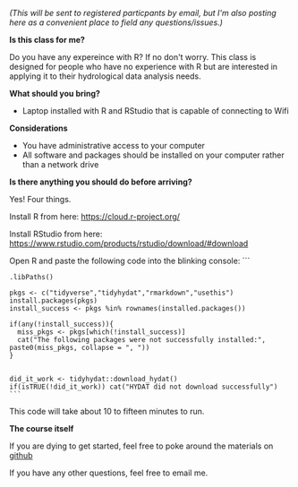 *(This will be sent to registered particpants by email, but I'm also posting here as a convenient place to field any questions/issues.)*


**Is this class for me?**

Do you have any expereince with R? If no don't worry. This class is designed for people who have no experience with R but are interested in applying it to their hydrological data analysis needs. 

**What should you bring?**
 - Laptop installed with R and RStudio that is capable of connecting to Wifi
 
**Considerations**
- You have administrative access to your computer
- All software and packages should be installed on your computer rather than a network drive
 

**Is there anything you should do before arriving?**

Yes! Four things. 

Install R from here:
https://cloud.r-project.org/

Install RStudio from here:
https://www.rstudio.com/products/rstudio/download/#download

Open R and paste the following code into the blinking console:
    ```
    
    .libPaths()
    
    pkgs <- c("tidyverse","tidyhydat","rmarkdown","usethis")
    install.packages(pkgs)
    install_success <- pkgs %in% rownames(installed.packages())
    
    if(any(!install_success)){
      miss_pkgs <- pkgs[which(!install_success)]
      cat("The following packages were not successfully installed:", paste0(miss_pkgs, collapse = ", "))
    }
    
    
    did_it_work <- tidyhydat::download_hydat()
    if(isTRUE(!did_it_work)) cat("HYDAT did not download successfully")
    ```

This code will take about 10 to fifteen minutes to run.

**The course itself**

If you are dying to get started, feel free to poke around the materials on [github](https://github.com/bcgov/intro-to-tidyhydat-and-tidyverse)

If you have any other questions, feel free to email me. 



